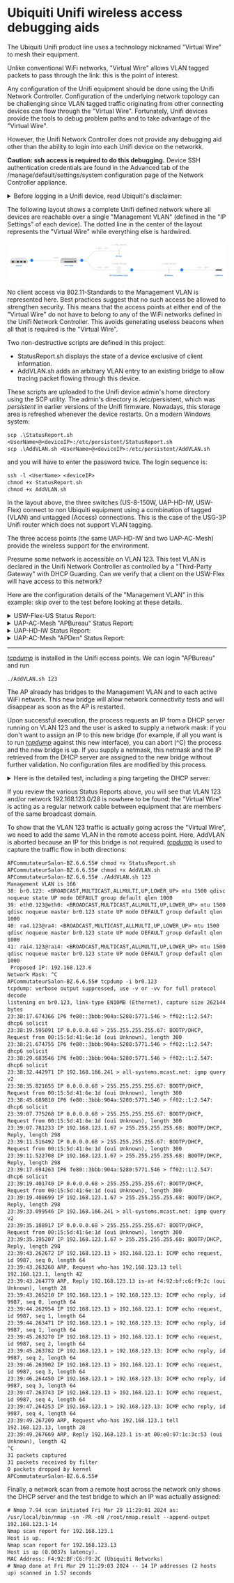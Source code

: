 # Ubiquiti Unifi wireless access debugging aids

The Ubiquiti Unifi product line uses a technology nicknamed "Virtual Wire" to mesh their equipment.

Unlike conventional WiFi networks, "Virtual Wire" allows VLAN tagged packets to pass through the link: this is the point of interest.

Any configuration of the Unifi equipment should be done using the Unifi Network Controller. Configuration of the underlying network topology can be challenging since VLAN tagged traffic originating from other connecting devices can flow through the "Virtual Wire". Fortunately, Unifi devices provide the tools to debug problem paths and to take advantage of the "Virtual Wire".

However, the Unifi Network Controller does not provide any debugging aid other than the ability to login into each Unifi device on the networkk.

**Caution: ssh access is required to do this debugging.** Device SSH authentication credentials are found in the Advanced tab of the /manage/default/settings/system configuration page of the Network Controller appliance.

<details>

<summary>Before logging in a Unifi device, read Ubiquiti's disclaimer:</summary>

````

BusyBox v1.25.1 () built-in shell (ash)


  ___ ___      .__________.__
 |   |   |____ |__\_  ____/__|
 |   |   /    \|  ||  __) |  |   (c) 2010-2024
 |   |  |   |  \  ||  \   |  |   Ubiquiti Inc.
 |______|___|  /__||__/   |__|
            |_/                  https://www.ui.com

      Welcome to UniFi USW-Flex!

********************************* NOTICE **********************************
* By logging in to, accessing, or using any Ubiquiti product, you are     *
* signifying that you have read our Terms of Service (ToS) and End User   *
* License Agreement (EULA), understand their terms, and agree to be       *
* fully bound to them. The use of SSH (Secure Shell) can potentially      *
* harm Ubiquiti devices and result in lost access to them and their data. *
* By proceeding, you acknowledge that the use of SSH to modify device(s)  *
* outside of their normal operational scope, or in any manner             *
* inconsistent with the ToS or EULA, will permanently and irrevocably     *
* void any applicable warranty.                                           *
***************************************************************************

````

</details>

The following layout shows a complete Unifi defined network where all devices are reachable over a single "Management VLAN" (defined in the "IP Settings" of each device). The dotted line in the center of the layout represents the "Virtual Wire" while everything else is hardwired.

*![TestTopology](Resources/TestTopology.jpg)*

No client access via 802.11-Standards to the Management VLAN is represented here. Best practices suggest that no such access be allowed to strengthen security. This means that the access points at either end of the "Virtual Wire" do not have to belong to any of the WiFi networks defined in the Unifi Network Controller. This avoids generating useless beacons when all that is required is the "Virtual Wire".

Two non-destructive scripts are defined in this project:
- StatusReport.sh displays the state of a device exclusive of client information.
- AddVLAN.sh adds an arbitrary VLAN entry to an existing bridge to allow tracing packet flowing through this device.

These scripts are uploaded to the Unifi device admin's home directory using the SCP utility. The admin's directory is /etc/persistent, which was *persistent* in earlier versions of the Unifi firmware. Nowadays, this storage area is refreshed whenever the device restarts. On a modern Windows system:
````
scp .\StatusReport.sh <UserName>@<deviceIP>:/etc/persistent/StatusReport.sh
scp .\AddVLAN.sh <UserName>@<deviceIP>:/etc/persistent/AddVLAN.sh
````
and you will have to enter the password twice. The login sequence is:
````
ssh -l <UserName> <deviceIP>
chmod +x StatusReport.sh
chmod +x AddVLAN.sh
````

In the layout above, the three switches (US-8-150W, UAP-HD-IW, USW-Flex) connect to non Ubiquiti equipment using a combination of tagged (VLAN) and untagged (Access) connections. This is the case of the USG-3P Unifi router which does not support VLAN tagging.

The three access points (the same UAP-HD-IW and two UAP-AC-Mesh) provide the wireless support for the environment.

Presume some network is accessible on VLAN 123. This test VLAN is declared in the Unifi Network Controller as controlled by a "Third-Party Gateway" with DHCP Guarding. Can we verify that a client on the USW-Flex will have access to this network?

Here are the configuration details of the "Management VLAN" in this example: skip over to the test before looking at these details.

<details>

<summary>USW-Flex-US Status Report:</summary>

````
USW-Flex-US.7.0.44# chmod +x AddVLAN.sh
USW-Flex-US.7.0.44# chmod +x StatusReport.sh
USW-Flex-US.7.0.44# ./StatusReport.sh
-------------------------------------------------------------------------------
Chassis:
  ChassisID:    mac ac:8b:a9:ae:3b:5b
  SysName:      USW-Flex
  SysDescr:     USW-Flex, 7.0.44.15586
  MgmtIP:       192.168.166.245
  MgmtIface:    2
  MgmtIP:       fdfa:fe0:50aa:389d:ae8b:a9ff:feae:3b5b

IPv4 / IPv6:
    inet 192.168.166.245/24 brd 192.168.166.255 scope global eth0
    inet6 fdfa:fe0:50aa:389d:ae8b:a9ff:feae:3b5b/64 scope global dynamic
    inet6 fe80::ae8b:a9ff:feae:3b5b/64 scope link

VLAN to port table (On a USW-Flex, port 6 is the CPU and ports 1 to 5 are numbered 4 down to 0)

    VLAN 1:
        vid: 1
        ports: 0 1 2 3 4 6t
[ ... snip ... ]
    VLAN 123:
        vid: 123
        ports: 0t 1t 2t 3t 4t 6t
    VLAN 166:
        vid: 166
        ports: 0t 1t 2t 3t 4t 6
[ ... snip ... ]


Address Resolution Table
Port    MAC                     Last Seen
0       b8:e9:37:f9:a7:00       60
[ ... snip ... ]
0       f4:92:bf:82:77:15       2

General Temperature (C): N/A

Fan Duty Level: N/A

Power Source:
      Type(bitmask)          Voltage(V)
==========================   ============
                AT,0x2          51.89

Total Power Limit(mW): 20000

Port  OpMode      HpMode    PwrLimit   Class   PoEPwr  PwrGood  Power(W)  Voltage(V)  Current(mA)
                              (mW)
----  ------  ------------  --------  -------  ------  -------  --------  ----------  -----------
   2    Auto        Dot3af     19362  Unknown     Off      Bad      0.00        0.00         0.00
   3    Auto        Dot3af     19473  Unknown     Off      Bad      0.00        0.00         0.00
   4    Auto        Dot3af     19476  Unknown     Off      Bad      0.00        0.00         0.00
   5    Auto        Dot3af     19389  Class 4      On     Good      3.52       51.70        68.00

-------------------------------------------------------------------------------
LLDP neighbors:
-------------------------------------------------------------------------------
Interface:    eth0, via: LLDP, RID: 2, Time: 1 day, 03:32:48
  Chassis:
    ChassisID:    mac f4:92:bf:c6:f9:2c
    SysName:      APBureau
    SysDescr:     UAP-AC-Mesh, 6.6.55.15189
    MgmtIP:       192.168.166.242
    MgmtIface:    21
    MgmtIP:       fdfa:fe0:50aa:389d:f692:bfff:fec6:f92c
    MgmtIface:    21
    Capability:   Bridge, on
    Capability:   Router, on
    Capability:   Wlan, on
    Capability:   Station, off
  Port:
    PortID:       mac f4:92:bf:c6:f9:2c
    PortDescr:    eth0
    TTL:          120
-------------------------------------------------------------------------------

USW-Flex-US.7.0.44#

````

</details>

<details>

<summary>UAP-AC-Mesh "APBureau" Status Report:</summary>

````
APBureau-BZ.6.6.55# chmod +x StatusReport.sh
APBureau-BZ.6.6.55# chmod +x AddVLAN.sh
APBureau-BZ.6.6.55# ./StatusReport.sh
-------------------------------------------------------------------------------
Chassis:
  ChassisID:    mac f4:92:bf:c6:f9:2c
  SysName:      APBureau
  SysDescr:     UAP-AC-Mesh, 6.6.55.15189
  MgmtIP:       192.168.166.242
  MgmtIface:    21
  MgmtIP:       fdfa:fe0:50aa:389d:f692:bfff:fec6:f92c

[UAP-AC-Mesh] Radios = 2
MAC                RSSI             TXRATE RXRATE
76:83:c2:cf:9c:3b  43(0/0/39/39)    400    400

IPv4 / IPv6:
    inet 192.168.166.242/24 brd 192.168.166.255 scope global br0
    inet6 fdfa:fe0:50aa:389d:f692:bfff:fec6:f92c/64 scope global mngtmpaddr dynamic
    inet6 fe80::f692:bfff:fec6:f92c/64 scope link

    This bridge: f4:92:bf:c6:f9:2c Connects to Uplink AP: 76:83:C2:CF:9C:3B  (Management:  ath4.166 )
          Mode:Managed Frequency:5.785 GHz Access Point: 76:83:C2:CF:9C:3B
           Link Quality=43/94 Signal level=-53 dBm Noise level=-109 dBm
          Signal to noise ratio: 56

    ChassisID:    mac 74:83:c2:df:9c:39
    SysName:      APCommutateurSalon
    SysDescr:     UAP-HD-IW, 6.6.55.15189
    MgmtIP:       192.168.166.243
    MgmtIface:    28

Presumed Power Source:
    ChassisID:    mac ac:8b:a9:ae:3b:5b
    SysName:      USW-Flex
    SysDescr:     USW-Flex, 7.0.44.15586
    MgmtIP:       192.168.166.245

APBureau-BZ.6.6.55#

````

</details>

<details>

<summary>UAP-HD-IW Status Report:</summary>

````
APCommutateurSalon-BZ.6.6.55# chmod +x StatusReport.sh
APCommutateurSalon-BZ.6.6.55# chmod +x AddVLAN.sh
APCommutateurSalon-BZ.6.6.55# ./StatusReport.sh
-------------------------------------------------------------------------------
Chassis:
  ChassisID:    mac 74:83:c2:df:9c:39
  SysName:      APCommutateurSalon
  SysDescr:     UAP-HD-IW, 6.6.55.15189
  MgmtIP:       192.168.166.243
  MgmtIface:    28
  MgmtIP:       fdfa:fe0:50aa:389d:7683:c2ff:fedf:9c39

[UAP-HD-IW] Radios = 2
MAC                RSSI             TXRATE RXRATE
9c:76:13:bc:8c:43  24(24/23/0/0)    72     52
[ ... snip ... ]
02:bd:65:16:6d:7d  29(27/26/33/28)  65     72

IPv4 / IPv6:
    inet 192.168.166.243/24 brd 192.168.166.255 scope global br0
    inet6 fdfa:fe0:50aa:389d:7683:c2ff:fedf:9c39/64 scope global mngtmpaddr dynamic
    inet6 fe80::7683:c2ff:fedf:9c39/64 scope link

    This bridge: 74:83:c2:df:9c:39 Appears as: 76:83:C2:CF:9C:3A  (Management:  ra4.166 )
          Mode:Master Channel=6 Access Point: 76:83:C2:CF:9C:3A

    This bridge: 74:83:c2:df:9c:39 Appears as: 76:83:C2:CF:9C:3B  (Management:  rai4.166 )
          Mode:Master Channel=157 Access Point: 76:83:C2:CF:9C:3B


switch0 VLAN to port table (On a UAP-HD-IW, port 6 is the CPU and Ethernet ports are numbered 0 (uplink) to 4)
    VLAN 1:
        vid: 1
        ports: 0 6
[ ... snip ... ]
    VLAN 166:
        vid: 166
        ports: 0t 6t

Address Resolution Table
Port    MAC                     Last Seen
0       b8:e9:37:f9:a7:00       22
0       f4:4d:30:65:aa:e9       0
6       86:67:e8:29:4b:22       8
[ ... snip ... ]
4       c0:33:5e:8b:cb:1b       16
[ ... snip ... ]
0       f4:92:bf:82:77:15       2


Presumed Power Source:
    ChassisID:    mac f4:92:bf:82:77:14
    SysName:      US-8-150W
    SysDescr:     US-8-150W, 7.0.44.15586, Linux 3.6.5
    Capability:   Bridge, on

APCommutateurSalon-BZ.6.6.55#

````

</details>

<details><summary>UAP-AC-Mesh "APDen" Status Report:</summary>
Please note that the status report of the UAP-AC-Mesh "APBureau" shows a *management* bridge while the status report below does not: meshing only occurs when the management controller cannot be reached via the wired interface. Simply allowing the AP to mesh does not provision the "Virtual Wire" if it is not required.



````
APDen-BZ.6.6.55# chmod +x StatusReport.sh
APDen-BZ.6.6.55# chmod +x AddVLAN.sh
APDen-BZ.6.6.55# ./StatusReport.sh
-------------------------------------------------------------------------------
Chassis:
  ChassisID:    mac 68:d7:9a:86:69:64
  SysName:      APDen
  SysDescr:     UAP-AC-Mesh, 6.6.55.15189
  MgmtIP:       192.168.166.244
  MgmtIface:    21
  MgmtIP:       fdfa:fe0:50aa:389d:6ad7:9aff:fe86:6964

[UAP-AC-Mesh] Radios = 2
MAC                RSSI             TXRATE RXRATE
b8:e9:37:f9:a7:00  41(40/33/0/255)  54     24
[ ... snip ... ]
b8:e9:37:2f:0f:3a  45(43/41/0/255)  54     24

IPv4 / IPv6:
    inet 192.168.166.244/24 brd 192.168.166.255 scope global br0
    inet6 fdfa:fe0:50aa:389d:6ad7:9aff:fe86:6964/64 scope global mngtmpaddr dynamic
    inet6 fe80::6ad7:9aff:fe86:6964/64 scope link


Presumed Power Source:
    ChassisID:    mac f4:92:bf:82:77:14
    SysName:      US-8-150W
    SysDescr:     US-8-150W, 7.0.44.15586, Linux 3.6.5
    Capability:   Bridge, on

APDen-BZ.6.6.55#

````

</details>

---------

*[tcpdump](https://www.tcpdump.org/)* is installed in the Unifi access points. We can login "APBureau" and run
````
./AddVLAN.sh 123
````
The AP already has bridges to the Management VLAN and to each active WiFi network. This new bridge will allow network connectivity tests and will disappear as soon as the AP is restarted.

Upon successful execution, the process requests an IP from a DHCP server
running on VLAN 123 and the user is asked to supply a network mask: if you don't want to
assign an IP to this new bridge (for example, if all you want is to run *[tcpdump](https://www.tcpdump.org/)*
against this new interface), you can abort (^C) the process and the new bridge is up.
If you supply a netmask, this netmask and the IP retrieved from the DHCP server
are assigned to the new bridge without further validation. No configuration files
are modified by this process.

<details>

<summary>Here is the detailed test, including a ping targeting the DHCP server:</summary>

The test 

````
APBureau-BZ.6.6.55# chmod +x StatusReport.sh
APBureau-BZ.6.6.55# chmod +x AddVLAN.sh
APBureau-BZ.6.6.55# brctl show
bridge name     bridge id               STP enabled     interfaces
br0             ffff.f492bfc6f92c       no              eth0.166
                                                        ath1
                                                        ath4.166
                                                        ath6
br0.18          ffff.f492bfc6f92c       no              ath0
                                                        ath5
                                                        eth0.18
                                                        ath4.18
br0.67          ffff.f492bfc6f92c       no              ath2
                                                        ath7
                                                        eth0.67
                                                        ath4.67
br-trunk                ffff.f492bfc6f92c       no              ath3
                                                        ath8
                                                        eth0
                                                        ath4
APBureau-BZ.6.6.55# ./AddVLAN.sh 123
Management VLAN is 166
25: br0.123: <BROADCAST,MULTICAST,ALLMULTI,UP,LOWER_UP> mtu 1500 qdisc noqueue state UP mode DEFAULT group default qlen 1000
26: eth0.123@eth0: <BROADCAST,MULTICAST,ALLMULTI,UP,LOWER_UP> mtu 1500 qdisc noqueue master br0.123 state UP mode DEFAULT group default qlen 1000
27: ath4.123@ath4: <BROADCAST,MULTICAST,ALLMULTI,UP,LOWER_UP> mtu 1500 qdisc noqueue master br0.123 state UP mode DEFAULT group default qlen 1000
 Proposed IP: 192.168.123.13
Network Mask: 255.255.255.224

br0.123   Link encap:Ethernet  HWaddr F4:92:BF:C6:F9:2C
          inet addr:192.168.123.13  Bcast:192.168.123.31  Mask:255.255.255.224
          inet6 addr: fe80::f692:bfff:fec6:f92c/64 Scope:Link
          UP BROADCAST RUNNING ALLMULTI MULTICAST  MTU:1500  Metric:1
          RX packets:2 errors:0 dropped:0 overruns:0 frame:0
          TX packets:13 errors:0 dropped:0 overruns:0 carrier:0
          collisions:0 txqueuelen:1000
          RX bytes:638 (638.0 B)  TX bytes:1782 (1.7 KiB)


Kernel IP routing table
Destination     Gateway         Genmask         Flags Metric Ref    Use Iface
default         ubnt            0.0.0.0         UG    0      0        0 br0
192.168.123.0   *               255.255.255.224 U     0      0        0 br0.123
192.168.166.0   *               255.255.255.0   U     0      0        0 br0

APBureau-BZ.6.6.55# brctl show
bridge name     bridge id               STP enabled     interfaces
br0             ffff.f492bfc6f92c       no              eth0.166
                                                        ath1
                                                        ath4.166
                                                        ath6
br0.18          ffff.f492bfc6f92c       no              ath0
                                                        ath5
                                                        eth0.18
                                                        ath4.18
br0.67          ffff.f492bfc6f92c       no              ath2
                                                        ath7
                                                        eth0.67
                                                        ath4.67
br-trunk                ffff.f492bfc6f92c       no              ath3
                                                        ath8
                                                        eth0
                                                        ath4
br0.123         8000.f492bfc6f92c       no              eth0.123
                                                        ath4.123
APBureau-BZ.6.6.55#
APBureau-BZ.6.6.55# ping -c 2 192.168.123.1
PING 192.168.123.1 (192.168.123.1): 56 data bytes
64 bytes from 192.168.123.1: seq=0 ttl=64 time=1.333 ms
64 bytes from 192.168.123.1: seq=1 ttl=64 time=1.286 ms

--- 192.168.123.1 ping statistics ---
2 packets transmitted, 2 packets received, 0% packet loss
round-trip min/avg/max = 1.286/1.309/1.333 ms
APBureau-BZ.6.6.55#

````
</details>


If you review the various Status Reports above, you will see that VLAN 123 and/or network 192.168.123.0/28 is nowhere to be found: the "Virtual Wire" is acting as a regular network cable between equipment that are members of the same broadcast domain.

To show that the VLAN 123 traffic is actually going across the "Virtual Wire", we need to add the same VLAN in the remote access point. Here, AddVLAN is aborted because an IP for this bridge is not required. *[tcpdump](https://www.tcpdump.org/)* is used to capture the traffic flow in both directions:

````
APCommutateurSalon-BZ.6.6.55# chmod +x StatusReport.sh
APCommutateurSalon-BZ.6.6.55# chmod +x AddVLAN.sh
APCommutateurSalon-BZ.6.6.55# ./AddVLAN.sh 123
Management VLAN is 166
38: br0.123: <BROADCAST,MULTICAST,ALLMULTI,UP,LOWER_UP> mtu 1500 qdisc noqueue state UP mode DEFAULT group default qlen 1000
39: eth0.123@eth0: <BROADCAST,MULTICAST,ALLMULTI,UP,LOWER_UP> mtu 1500 qdisc noqueue master br0.123 state UP mode DEFAULT group default qlen 1000
40: ra4.123@ra4: <BROADCAST,MULTICAST,ALLMULTI,UP,LOWER_UP> mtu 1500 qdisc noqueue master br0.123 state UP mode DEFAULT group default qlen 1000
41: rai4.123@rai4: <BROADCAST,MULTICAST,ALLMULTI,UP,LOWER_UP> mtu 1500 qdisc noqueue master br0.123 state UP mode DEFAULT group default qlen 1000
 Proposed IP: 192.168.123.6
Network Mask: ^C
APCommutateurSalon-BZ.6.6.55# tcpdump -i br0.123
tcpdump: verbose output suppressed, use -v or -vv for full protocol decode
listening on br0.123, link-type EN10MB (Ethernet), capture size 262144 bytes
23:38:17.674366 IP6 fe80::3bbb:904a:5280:5771.546 > ff02::1:2.547: dhcp6 solicit
23:38:19.595091 IP 0.0.0.0.68 > 255.255.255.255.67: BOOTP/DHCP, Request from 00:15:5d:41:6e:1d (oui Unknown), length 300
23:38:21.674755 IP6 fe80::3bbb:904a:5280:5771.546 > ff02::1:2.547: dhcp6 solicit
23:38:29.683546 IP6 fe80::3bbb:904a:5280:5771.546 > ff02::1:2.547: dhcp6 solicit
23:38:32.442971 IP 192.168.166.241 > all-systems.mcast.net: igmp query v2
23:38:35.821655 IP 0.0.0.0.68 > 255.255.255.255.67: BOOTP/DHCP, Request from 00:15:5d:41:6e:1d (oui Unknown), length 300
23:38:45.689810 IP6 fe80::3bbb:904a:5280:5771.546 > ff02::1:2.547: dhcp6 solicit
23:39:07.775268 IP 0.0.0.0.68 > 255.255.255.255.67: BOOTP/DHCP, Request from 00:15:5d:41:6e:1d (oui Unknown), length 300
23:39:07.781233 IP 192.168.123.1.67 > 255.255.255.255.68: BOOTP/DHCP, Reply, length 298
23:39:11.516492 IP 0.0.0.0.68 > 255.255.255.255.67: BOOTP/DHCP, Request from 00:15:5d:41:6e:1d (oui Unknown), length 300
23:39:11.522708 IP 192.168.123.1.67 > 255.255.255.255.68: BOOTP/DHCP, Reply, length 298
23:39:17.694263 IP6 fe80::3bbb:904a:5280:5771.546 > ff02::1:2.547: dhcp6 solicit
23:39:19.401740 IP 0.0.0.0.68 > 255.255.255.255.67: BOOTP/DHCP, Request from 00:15:5d:41:6e:1d (oui Unknown), length 300
23:39:19.408699 IP 192.168.123.1.67 > 255.255.255.255.68: BOOTP/DHCP, Reply, length 298
23:39:33.099546 IP 192.168.166.241 > all-systems.mcast.net: igmp query v2
23:39:35.188917 IP 0.0.0.0.68 > 255.255.255.255.67: BOOTP/DHCP, Request from 00:15:5d:41:6e:1d (oui Unknown), length 300
23:39:35.195207 IP 192.168.123.1.67 > 255.255.255.255.68: BOOTP/DHCP, Reply, length 298
23:39:43.262672 IP 192.168.123.13 > 192.168.123.1: ICMP echo request, id 9987, seq 0, length 64
23:39:43.263260 ARP, Request who-has 192.168.123.13 tell 192.168.123.1, length 42
23:39:43.264779 ARP, Reply 192.168.123.13 is-at f4:92:bf:c6:f9:2c (oui Unknown), length 28
23:39:43.265210 IP 192.168.123.1 > 192.168.123.13: ICMP echo reply, id 9987, seq 0, length 64
23:39:44.262954 IP 192.168.123.13 > 192.168.123.1: ICMP echo request, id 9987, seq 1, length 64
23:39:44.263471 IP 192.168.123.1 > 192.168.123.13: ICMP echo reply, id 9987, seq 1, length 64
23:39:45.263270 IP 192.168.123.13 > 192.168.123.1: ICMP echo request, id 9987, seq 2, length 64
23:39:45.263782 IP 192.168.123.1 > 192.168.123.13: ICMP echo reply, id 9987, seq 2, length 64
23:39:46.263902 IP 192.168.123.13 > 192.168.123.1: ICMP echo request, id 9987, seq 3, length 64
23:39:46.264450 IP 192.168.123.1 > 192.168.123.13: ICMP echo reply, id 9987, seq 3, length 64
23:39:47.263743 IP 192.168.123.13 > 192.168.123.1: ICMP echo request, id 9987, seq 4, length 64
23:39:47.264253 IP 192.168.123.1 > 192.168.123.13: ICMP echo reply, id 9987, seq 4, length 64
23:39:49.267209 ARP, Request who-has 192.168.123.1 tell 192.168.123.13, length 28
23:39:49.267669 ARP, Reply 192.168.123.1 is-at 00:e0:97:1c:3c:53 (oui Unknown), length 42
^C
31 packets captured
31 packets received by filter
0 packets dropped by kernel
APCommutateurSalon-BZ.6.6.55#
````
Finally, a network scan from a remote host across the network only shows the DHCP server and the test bridge to which an IP was actually assigned:

````
# Nmap 7.94 scan initiated Fri Mar 29 11:29:01 2024 as: /usr/local/bin/nmap -sn -PR -oN /root/nmap.result --append-output 192.168.123.1-14
Nmap scan report for 192.168.123.1
Host is up.
Nmap scan report for 192.168.123.13
Host is up (0.0037s latency).
MAC Address: F4:92:BF:C6:F9:2C (Ubiquiti Networks)
# Nmap done at Fri Mar 29 11:29:03 2024 -- 14 IP addresses (2 hosts up) scanned in 1.57 seconds

````
